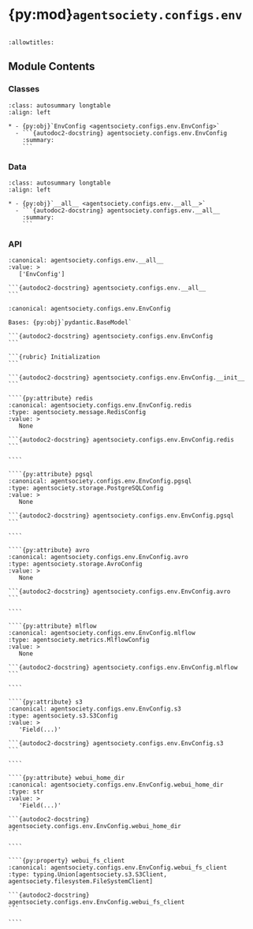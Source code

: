 # {py:mod}`agentsociety.configs.env`

```{py:module} agentsociety.configs.env
```

```{autodoc2-docstring} agentsociety.configs.env
:allowtitles:
```

## Module Contents

### Classes

````{list-table}
:class: autosummary longtable
:align: left

* - {py:obj}`EnvConfig <agentsociety.configs.env.EnvConfig>`
  - ```{autodoc2-docstring} agentsociety.configs.env.EnvConfig
    :summary:
    ```
````

### Data

````{list-table}
:class: autosummary longtable
:align: left

* - {py:obj}`__all__ <agentsociety.configs.env.__all__>`
  - ```{autodoc2-docstring} agentsociety.configs.env.__all__
    :summary:
    ```
````

### API

````{py:data} __all__
:canonical: agentsociety.configs.env.__all__
:value: >
   ['EnvConfig']

```{autodoc2-docstring} agentsociety.configs.env.__all__
```

````

`````{py:class} EnvConfig(/, **data: typing.Any)
:canonical: agentsociety.configs.env.EnvConfig

Bases: {py:obj}`pydantic.BaseModel`

```{autodoc2-docstring} agentsociety.configs.env.EnvConfig
```

```{rubric} Initialization
```

```{autodoc2-docstring} agentsociety.configs.env.EnvConfig.__init__
```

````{py:attribute} redis
:canonical: agentsociety.configs.env.EnvConfig.redis
:type: agentsociety.message.RedisConfig
:value: >
   None

```{autodoc2-docstring} agentsociety.configs.env.EnvConfig.redis
```

````

````{py:attribute} pgsql
:canonical: agentsociety.configs.env.EnvConfig.pgsql
:type: agentsociety.storage.PostgreSQLConfig
:value: >
   None

```{autodoc2-docstring} agentsociety.configs.env.EnvConfig.pgsql
```

````

````{py:attribute} avro
:canonical: agentsociety.configs.env.EnvConfig.avro
:type: agentsociety.storage.AvroConfig
:value: >
   None

```{autodoc2-docstring} agentsociety.configs.env.EnvConfig.avro
```

````

````{py:attribute} mlflow
:canonical: agentsociety.configs.env.EnvConfig.mlflow
:type: agentsociety.metrics.MlflowConfig
:value: >
   None

```{autodoc2-docstring} agentsociety.configs.env.EnvConfig.mlflow
```

````

````{py:attribute} s3
:canonical: agentsociety.configs.env.EnvConfig.s3
:type: agentsociety.s3.S3Config
:value: >
   'Field(...)'

```{autodoc2-docstring} agentsociety.configs.env.EnvConfig.s3
```

````

````{py:attribute} webui_home_dir
:canonical: agentsociety.configs.env.EnvConfig.webui_home_dir
:type: str
:value: >
   'Field(...)'

```{autodoc2-docstring} agentsociety.configs.env.EnvConfig.webui_home_dir
```

````

````{py:property} webui_fs_client
:canonical: agentsociety.configs.env.EnvConfig.webui_fs_client
:type: typing.Union[agentsociety.s3.S3Client, agentsociety.filesystem.FileSystemClient]

```{autodoc2-docstring} agentsociety.configs.env.EnvConfig.webui_fs_client
```

````

`````
